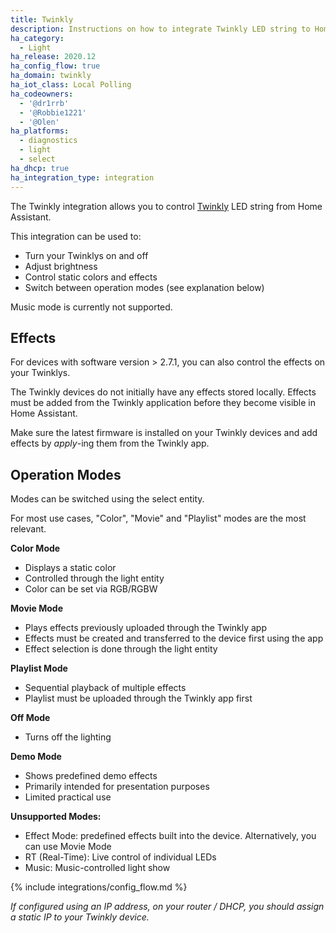 ```yaml
---
title: Twinkly
description: Instructions on how to integrate Twinkly LED string to Home Assistant.
ha_category:
  - Light
ha_release: 2020.12
ha_config_flow: true
ha_domain: twinkly
ha_iot_class: Local Polling
ha_codeowners:
  - '@dr1rrb'
  - '@Robbie1221'
  - '@Olen'
ha_platforms:
  - diagnostics
  - light
  - select
ha_dhcp: true
ha_integration_type: integration
---
```


The Twinkly integration allows you to control [Twinkly](https://twinkly.com/) LED string from Home Assistant.

This integration can be used to:
- Turn your Twinklys on and off
- Adjust brightness
- Control static colors and effects
- Switch between operation modes (see explanation below)

Music mode is currently not supported.

## Effects

For devices with software version > 2.7.1, you can also control the effects on your Twinklys.

The Twinkly devices do not initially have any effects stored locally. Effects must be added from the Twinkly application before they become visible in Home Assistant.

Make sure the latest firmware is installed on your Twinkly devices and add effects by _apply_-ing them from the Twinkly app.

## Operation Modes

Modes can be switched using the select entity. 

For most use cases, "Color", "Movie" and "Playlist" modes are the most relevant.

**Color Mode**
- Displays a static color
- Controlled through the light entity
- Color can be set via RGB/RGBW

**Movie Mode**
- Plays effects previously uploaded through the Twinkly app
- Effects must be created and transferred to the device first using the app
- Effect selection is done through the light entity

**Playlist Mode**
- Sequential playback of multiple effects
- Playlist must be uploaded through the Twinkly app first

**Off Mode**
- Turns off the lighting

**Demo Mode**
- Shows predefined demo effects
- Primarily intended for presentation purposes
- Limited practical use

**Unsupported Modes:**
- Effect Mode: predefined effects built into the device. Alternatively, you can use Movie Mode
- RT (Real-Time): Live control of individual LEDs
- Music: Music-controlled light show

{% include integrations/config_flow.md %}

_If configured using an IP address, on your router / DHCP, you should assign a static IP to your Twinkly device._
